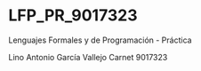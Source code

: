 # LFP_PR_9017323
Lenguajes Formales y de Programación - Práctica

Lino Antonio García Vallejo
Carnet 9017323
